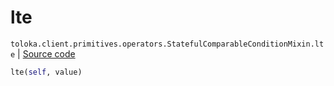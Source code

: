 # lte
`toloka.client.primitives.operators.StatefulComparableConditionMixin.lte` | [Source code](https://github.com/Toloka/toloka-kit/blob/v1.2.3/src/client/primitives/operators.py#L188)

```python
lte(self, value)
```

